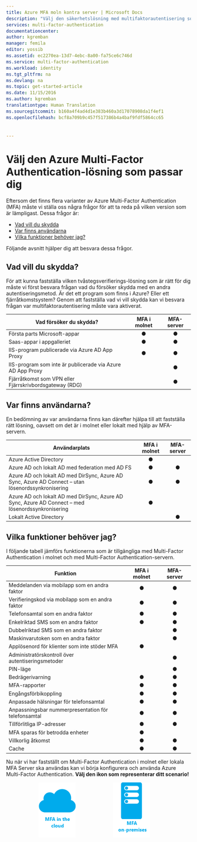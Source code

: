 ```yaml
---
title: Azure MFA moln kontra server | Microsoft Docs
description: "Välj den säkerhetslösning med multifaktorautentisering som passar dig bäst genom att fråga dig vad du vill skydda och var dina användare finns.  Välj sedan molnet, MFA Server eller AD FS."
services: multi-factor-authentication
documentationcenter: 
author: kgremban
manager: femila
editor: yossib
ms.assetid: ec2270ea-13d7-4ebc-8a00-fa75ce6c746d
ms.service: multi-factor-authentication
ms.workload: identity
ms.tgt_pltfrm: na
ms.devlang: na
ms.topic: get-started-article
ms.date: 11/15/2016
ms.author: kgremban
translationtype: Human Translation
ms.sourcegitcommit: b160a4f4ad4d1e383b460a3d17078908da1f4ef1
ms.openlocfilehash: bcf8a709b9c457f517386b4a4baf9fdf5864cc65


---
```

# <a name="choose-the-azure-multi-factor-authentication-solution-for-you"></a>Välj den Azure Multi-Factor Authentication-lösning som passar dig
Eftersom det finns flera varianter av Azure Multi-Factor Authentication (MFA) måste vi ställa oss några frågor för att ta reda på vilken version som är lämpligast.  Dessa frågor är:

* [Vad vill du skydda](#what-am-i-trying-to-secure)
* [Var finns användarna](#where-are-the-users-located)
* [Vilka funktioner behöver jag?](#what-featured-do-i-need)

Följande avsnitt hjälper dig att besvara dessa frågor.

## <a name="what-am-i-trying-to-secure"></a>Vad vill du skydda?
För att kunna fastställa vilken tvåstegsverifierings-lösning som är rätt för dig måste vi först besvara frågan vad du försöker skydda med en andra autentiseringsmetod.  Är det ett program som finns i Azure?  Eller ett fjärråtkomstsystem?  Genom att fastställa vad vi vill skydda kan vi besvara frågan var multifaktorautentisering måste vara aktiverat.  

| Vad försöker du skydda? | MFA i molnet | MFA-server |
| --- |:---:|:---:|
| Första parts Microsoft-appar |● |● |
| Saas-appar i appgalleriet |● |● |
| IIS-program publicerade via Azure AD App Proxy |● |● |
| IIS-program som inte är publicerade via Azure AD App Proxy | |● |
| Fjärråtkomst som VPN eller Fjärrskrivbordsgateway (RDG) | |● |

## <a name="where-are-the-users-located"></a>Var finns användarna?
En bedömning av var användarna finns kan därefter hjälpa till att fastställa rätt lösning, oavsett om det är i molnet eller lokalt med hjälp av MFA-servern.

| Användarplats | MFA i molnet | MFA-server |
| --- |:---:|:---:|
| Azure Active Directory |● | |
| Azure AD och lokalt AD med federation med AD FS |● |● |
| Azure AD och lokalt AD med DirSync, Azure AD Sync, Azure AD Connect – utan lösenordssynkronisering |● |● |
| Azure AD och lokalt AD med DirSync, Azure AD Sync, Azure AD Connect – med lösenordssynkronisering |● | |
| Lokalt Active Directory | |● |

## <a name="what-features-do-i-need"></a>Vilka funktioner behöver jag?
I följande tabell jämförs funktionerna som är tillgängliga med Multi-Factor Authentication i molnet och med Multi-Factor Authentication-servern.

| Funktion | MFA i molnet | MFA-server |
| --- |:---:|:---:|
| Meddelanden via mobilapp som en andra faktor | ● | ● |
| Verifieringskod via mobilapp som en andra faktor | ● | ● |
| Telefonsamtal som en andra faktor | ● | ● |
| Enkelriktad SMS som en andra faktor | ● | ● |
| Dubbelriktad SMS som en andra faktor | | ● |
| Maskinvarutoken som en andra faktor | | ● |
| Applösenord för klienter som inte stöder MFA | ● | |
| Administratörskontroll över autentiseringsmetoder | | ● |
| PIN-läge | | ● |
| Bedrägerivarning |● | ● |
| MFA-rapporter |● | ● |
| Engångsförbikoppling | ● | ● |
| Anpassade hälsningar för telefonsamtal | ● | ● |
| Anpassningsbar nummerpresentation för telefonsamtal | ● | ● |
| Tillförlitliga IP-adresser | ● | ● |
| MFA sparas för betrodda enheter | ● | |
| Villkorlig åtkomst | ● | ● |
| Cache | ● | ● |

Nu när vi har fastställt om Multi-Factor Authentication i molnet eller lokala MFA Server ska användas kan vi börja konfigurera och använda Azure Multi-Factor Authentication. **Välj den ikon som representerar ditt scenario!**

<center>




[![Cloud](./media/multi-factor-authentication-get-started/cloud2.png)](multi-factor-authentication-get-started-cloud.md)  &nbsp;&nbsp;&nbsp;&nbsp;&nbsp;&nbsp;&nbsp;&nbsp;&nbsp;&nbsp;&nbsp;&nbsp;&nbsp;&nbsp;&nbsp;&nbsp;&nbsp;&nbsp;&nbsp;&nbsp;&nbsp;&nbsp;&nbsp;&nbsp;&nbsp;[![Proofup](./media/multi-factor-authentication-get-started/server2.png)](multi-factor-authentication-get-started-server.md) &nbsp;&nbsp;&nbsp;&nbsp;&nbsp;
</center>



<!--HONumber=Nov16_HO3-->


